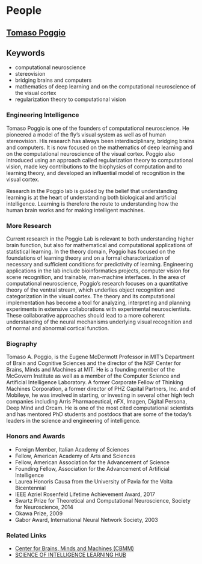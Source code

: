 # People

## [Tomaso Poggio](https://mcgovern.mit.edu/profile/tomaso-poggio/)

## Keywords

- computational neuroscience
- stereovision
- bridging brains and computers
- mathematics of deep learning and on the computational neuroscience of the visual cortex
- regularization theory to computational vision

### Engineering Intelligence

Tomaso Poggio is one of the founders of computational neuroscience. He pioneered a model of the fly’s visual system as well as of human stereovision. His research has always been interdisciplinary, bridging brains and computers. It is now focused on the mathematics of deep learning and on the computational neuroscience of the visual cortex. Poggio also introduced using an approach called regularization theory to computational vision, made key contributions to the biophysics of computation and to learning theory, and developed an influential model of recognition in the visual cortex.

Research in the Poggio lab is guided by the belief that understanding learning is at the heart of understanding both biological and artificial intelligence. Learning is therefore the route to understanding how the human brain works and for making intelligent machines.

### More Research

Current research in the Poggio Lab is relevant to both understanding higher brain function, but also for mathematical and computational applications of statistical learning. In the theory domain, Poggio has focused on the foundations of learning theory and on a formal characterization of necessary and sufficient conditions for predictivity of learning. Engineering applications in the lab include bioinformatics projects, computer vision for scene recognition, and trainable, man-machine interfaces. In the area of computational neuroscience, Poggio’s research focuses on a quantitative theory of the ventral stream, which underlies object recognition and categorization in the visual cortex. The theory and its computational implementation has become a tool for analyzing, interpreting and planning experiments in extensive collaborations with experimental neuroscientists. These collaborative approaches should lead to a more coherent understanding of the neural mechanisms underlying visual recognition and of normal and abnormal cortical function.

### Biography

Tomaso A. Poggio, is the Eugene McDermott Professor in MIT’s Department of Brain and Cognitive Sciences and the director of the NSF Center for Brains, Minds and Machines at MIT. He is a founding member of the McGovern Institute as well as a member of the Computer Science and Artificial Intelligence Laboratory. A former Corporate Fellow of Thinking Machines Corporation, a former director of PHZ Capital Partners, Inc. and of Mobileye, he was involved in starting, or investing in several other high tech companies including Arris Pharmaceutical, nFX, Imagen, Digital Persona, Deep Mind and Orcam. He is one of the most cited computational scientists and has mentored PhD students and postdocs that are some of the today’s leaders in the science and engineering of intelligence.

### Honors and Awards

- Foreign Member, Italian Academy of Sciences
- Fellow, American Academy of Arts and Sciences
- Fellow, American Association for the Advancement of Science
- Founding Fellow, Association for the Advancement of Artificial Intelligence
- Laurea Honoris Causa from the University of Pavia for the Volta Bicentennial
- IEEE Azriel Rosenfeld Lifetime Achievement Award, 2017
- Swartz Prize for Theoretical and Computational Neuroscience, Society for Neuroscience, 2014
- Okawa Prize, 2009
- Gabor Award, International Neural Network Society, 2003

### Related Links

- [Center for Brains, Minds and Machines (CBMM)](https://cbmm.mit.edu/)
- [SCIENCE OF INTELLIGENCE LEARNING HUB](https://cbmm.mit.edu/learning-hub)
